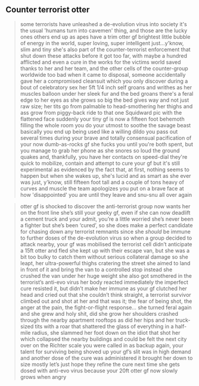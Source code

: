 ## Counter terrorist otter

>some terrorists have unleashed a de-evolution virus into society
>it's the usual 'humans turn into cavemen' thing, and those are the lucky ones
>others end up as apes
>have a trim otter gf
>brightest little bubble of energy in the world, super loving, super intelligent
>just...y'know, slim and tiny
>she's also part of the counter-terrorist enforcement that shut down these attacks before it got too far, with maybe a hundred afflicted and even a cure in the works for the victims
>world saved thanks to her and her team, and the other cells of the counter-group worldwide
>too bad when it came to disposal, someone accidentally gave her a compromised cleansuit
>which you only discover during a bout of celebratory sex
>her 5ft 1/4 inch self groans and writhes as her muscles balloon under her sleek fur
>and the bed groans
>there's a feral edge to her eyes as she grows so big the bed gives way
>and not just raw size; her tits go from palmable to head-smothering
>her thighs and ass grow from piggy-back ride to that one Squidward pic with the flattened face
>suddenly your tiny gf is now a fifteen foot behemoth filling the whole room
>you do your utmost to soothe the savage beast
>basically you end up being used like a willing dildo
>you pass out several times during your brave and totally consensual pacification of your now dumb-as-rocks gf
>she fucks you until you're both spent, but you manage to grab her phone as she snores so loud the ground quakes
>and, thankfully, you have her contacts on speed-dial
>they're quick to mobilize, contain and attempt to cure your gf
>but it's still experimental
>as evidenced by the fact that, at first, nothing seems to happen
>but when she wakes up, she's lucid and as smart as she ever was
>just, y'know, still fifteen foot tall and a couple of tons heavy of curves and muscle
>the team apologizes
>you put on a brave face at how 'disappointed' you are until they leave
>and snu-snu all over again

>otter gf is shocked to discover the anti-terrorist group now wants her on the front line
>she’s still your geeky gf, even if she can now deadlift a cement truck
>and your admit, you’re a little worried
>she’s never been a fighter
>but she’s been ‘cured’, so she does make a perfect candidate for chasing down any terrorist remnants
>since she *should* be immune to further doses of the de-evolution virus
>so when a group decided to attack nearby, your gf was mobilised
>the terrorist cell didn’t anticipate a 15ft otter and fled
>she kept up with their escape van, but she was a bit too bulky to catch them without serious collateral damage
>so she leapt, her ultra-powerful thighs cratering the street
>she aimed to land in front of it and bring the van to a controlled stop
>instead she crushed the van under her huge weight
>she also got smothered in the terrorist’s anti-evo virus
>her body reacted immediately
>the imperfect cure resisted it, but didn’t make her immune
>as your gf clutched her head and cried out that she couldn’t think straight, a terrorist survivor climbed out and shot at her
>and that was it; the fear of being shot, the anger at the pain, the fight-or-flight response…
>she turned feral again
>and she grew
>and holy shit, did she grow
>her shoulders crashed through the nearby apartment rooftops
>as did her hips
>and her truck-sized tits
>with a roar that shattered the glass of everything in a half-mile radius, she slammed her foot down on the idiot that shot her
>which collapsed the nearby buildings and could be felt the next city over on the Richter scale
>you were called in as backup
>again, your talent for surviving being shoved up your gf’s slit was in high demand
>and another dose of the cure was administered
>it brought her down to size
>mostly
>let’s just hope they refine the cure next time she gets dosed with anti-evo virus
>because your 20ft otter gf now slowly grows when angry